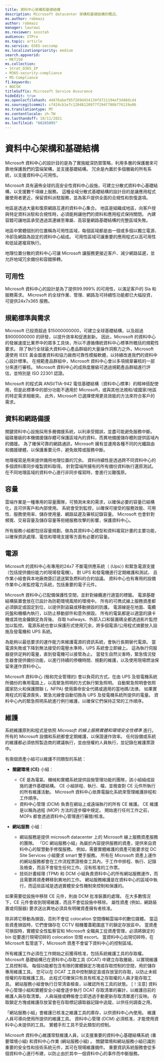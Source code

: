 ```yaml
---
title: 資料中心架構和基礎結構
description: Microsoft datacenter 架構和基礎結構的概述。
ms.author: robmazz
author: robmazz
manager: laurawi
ms.reviewer: sosstah
audience: ITPro
ms.topic: article
ms.service: O365-seccomp
ms.localizationpriority: medium
search.appverid:
- MET150
ms.collection:
- Strat_O365_IP
- M365-security-compliance
- MS-Compliance
f1.keywords:
- NOCSH
titleSuffix: Microsoft Service Assurance
hideEdit: true
ms.openlocfilehash: 44876abef95f269d454139fd721194ef3d48dcd4
ms.sourcegitcommit: cf424cb1e7c12048120977f294f780b776119a96
ms.translationtype: MT
ms.contentlocale: zh-TW
ms.lasthandoff: 10/11/2021
ms.locfileid: "60265095"
---
```

# <a name="datacenter-architecture-and-infrastructure"></a>資料中心架構和基礎結構

Microsoft 資料中心的設計目的是為了實施縱深防禦策略，利用多層的保護層來可靠地保護我們的雲端架構，並支援基礎結構。 冗余是內置於多個層級的所有系統，以支援資料中心可用性。

Microsoft 具有遍佈全球的高安全性資料中心設施，可建立分散式資料中心基礎結構，以支援數千項線上服務。 這種全域分散式基礎結構的設計目的是讓應用程式離使用者更近，保留資料派駐服務，並為客戶提供全面的合規性和恢復選項。

地區是透過大量和復原網路互連的資料中心集合。 地區是組織成地區，向客戶授與特定資料派駐和合規性時，必須能夠讓他們的資料和應用程式保持關閉。 內建容錯可讓地區承受透過其連線至專屬、高容量網路基礎結構的完整區域失敗。

地區中實體個別的位置稱為可用性區域，每個區域都是由一個或多個以獨立電源、冷卻及網路為設定的資料中心組成。 可用性區域可讓重要的應用程式以高可用性和低延遲複寫執行。

地理位置分散的資料中心可讓 Microsoft 讓服務更接近客戶、減少網路延遲，並允許地域冗余備份和容錯移轉。

## <a name="availability"></a>可用性

Microsoft 資料中心的設計是為了提供99.999% 的可用性，以滿足客戶的 Sla 和服務需求。 Microsoft 的全球作業、管理、網路及可持續性功能都已大幅投資，可提供24x7x365 服務。

## <a name="compliance-standards-and-requirements"></a>規範標準與需求

Microsoft 已投資超過 $15000000000，可建立全球基礎結構，以及超過 $9000000000 的研發，以提升效率和促進創新。 因此，Microsoft 的資料中心的發展速度比業界中的眾多工具快，所以不遵循傳統資料中心標準所概括的規範性要求。 除了執行全球最大資料中心產品群組的大量操作洞察力之外，Microsoft 還使用 IEEE 黃金圖書資料和協力廠商可靠性模擬軟體，以持續改進我們的資料中心設計標準。 在規範產品群組中，Microsoft 資料中心會以多項規章審核的一部分來進行審核。 Microsoft 資料中心的成熟度層級可透過規範產品群組進行評估，並特別是 ISO 22301 認證。

Microsoft 的程式與 ANSI/TIA-942 電信基礎結構（資料中心標準）的精神搭配使用，但是此標準中的部分功能不適用於 Microsoft，或與其他法規和/或國家/地區的特定需求相衝突。 此外，Microsoft 已選擇使用更具效能的方法來符合客戶的需求。

## <a name="data-and-network-redundancy"></a>資料和網路備援

關鍵資料中心設施採用多層備援系統，以利承受錯誤，並盡可能避免服務中斷。 磁碟層級的本機備援儲存體可保護區域內的資料，而異地備援儲存體則提供區域內的備援。 為了確保可靠的網路通訊，Microsoft 擁有並運用各種不同的光纖路由和備援硬體，以保護重要元件，避免故障或服務中斷。

地理複寫是用來提供備用地理位置的冗余。 資料持續性是透過跨不同資料中心的多個資料庫同步複製資料取得。 針對雲端所擁有的所有備份資料執行還原測試。 在不同地理區域的資料中心進行非同步複寫時，會進行災難復原。

## <a name="capacity"></a>容量

雲端作業是一種專用的容量團隊，可預測未來的需求，以確保必要的容量已結構化，且可供客戶和內部使用。 系統會受到監控，以確保可接受的服務效能、可用性、服務使用率、儲存使用量、網路延遲及審核記錄容量。 Microsoft 也會針對頻寬、交易容量及儲存容量等拒絕服務攻擊的影響，保護資料中心。

所有服務小組都包括容量規劃，做為其資料中心模型和資料複寫計畫的主要功能，以確保資訊處理、電信和環境支援等方面有必要的容量。

## <a name="power"></a>電源

Microsoft 的資料中心有專用的24x7 不斷電供應系統（ (Ups）) 和緊急電源支援（包括提供備份能力的現場發電機）。 對 UPS 和發電機進行定期維護和測試， 且作業小組會與本地廠商簽訂遞送緊急燃料的合約協議。 資料中心也有專用的設備作業中心來監控電力系統，包括重要的電子元件。

Microsoft 資料中心已配備保護性空間，並針對線纜進行適當的標籤。 電源基礎結構裝置會放在已設計為防範環境風險的環境中。 所有的可擕式線上服務資產都必須鎖定或固定到位，以提供對盜竊或移動損毀的防護。 電源線是在地面、電纜託盤和機櫃內執行，以防止移動部件和意外損毀。 所有的電氣都是以適當的讀卡機或其他金鑰鎖定為背後。 存取 hallways、外部入口和裝置碼全都透過影片監控加以監控。 電源系統也會以保護形式使用冗余，將多個電源/公用程式摘要放入設施及發電機和 UPS 系統。

為能夠以最低要求的運作能力來維護電源的資訊系統，會執行長期替代電源。 當電源失敗或下降到無法接受的電壓水準時，UPS 系統會立即線上。 這為執行伺服器提供足夠的電量，直到發電機可以接管為止。 當發生自然災害時，緊急情況發生器會提供備份功能，以進行持續的停機時間、規劃的維護，以及使用現場燃油保留來運作資料中心。

Microsoft 資料中心 (租和完全管理的) 會以負荷的方式，在由 UPS 及發電機系統所備份的專用電路上，以高緊急照明的方式執行緊急照明。 自動緊急照明會依照國家防火和保護關聯 (，NFPA) 使用壽命安全代碼或適用的當地碼/法律。 如果實用程式的電源喪失，緊急光線會自動切換為 UPS 及發電機系統所提供的電量。 資料中心內的緊急照明系統進行例行維護，以確保它們保持正常的工作順序。

## <a name="maintenance"></a>維護

系統維護原則和程式是依照 *Microsoft 的線上服務實體和環境安全性標準* 進行。 所有的 Microsoft 設備和系統都會定期維護，以保證運作效率。 任何設備或系統的維護都必須依照製造商的建議執行，並由授權的人員執行，並記錄在維護票證中。

有兩個資產小組可以維護不同類型的系統：

- **關鍵環境 (CE)** 小組：

    - CE 是為電氣、機械和實體系統提供設施管理功能的團隊，該小組組成設施的運作基礎結構。 CE 小組排程、執行、檔，並檢查對 CE 元件所執行的所有維護活動。 Microsoft 資料中心依靠電腦化系統來管理維護排程和工作順序。
    - 資料中心管理 (DCM) 負責在網站上或遠端執行的所有 CE 維護。 CE 維護是以稱為過程 (MOP) 方法的逐步檔中規定。 開始進行任何工作之前，MOPs 都會透過資料中心管理進行審閱/核准。

- **網站服務** 小組：

    - 網站服務是提供 microsoft datacenter 上的 Microsoft 線上服務資產服務的團隊。 「DC 網站服務小組」為屬於內容提供服務的資產，提供來自資料中心的智慧動手修復服務。 例如，需要實體維護的資產可能要求從 DC Site Services 小組要求 smart 雙手服務。 所有在 Microsoft 資產上運作的網站服務都會在工作流程票證檢查工具內，于工作中排程、執行、記錄及檢查，而且不會發生任何工作。沒有核准的工作票。
    - 技術計畫經理 (TPM) 和 DCM 小組負責資料中心的所有網站服務運作，而且需要將資產轉移到異地的工作。 網站服務維護是在資料中心的區域中執行，而這些區域是透過實體安全性機制來控制和保護的。

如果需要從設施中移除 CE 元件，則由 DCM 批准裝置的處理。 在大多數情況下，CE 元件會收到現場維護，而且不會從設施中移除。 屬性資產 (例如，網路裝置或伺服器) 要求送出異地必須具有明確資產擁有者核准。

除非將它移動為損毀，否則不會從 colocation 空間傳輸雲端中的數位媒體。 當這些資產損毀時，它們會儲存在 CCTV 相機覆蓋範圍底下的鎖定存放區中。 當資產可損毀時，實體安全性監察官和 Microsoft 全職員工從資產管理，必須將鎖定的 bin 從要進行現場切碎的 colocation 空間 escort。 當資料中心出現切碎時，在 Microsoft 監管底下，Microsoft 資產不會留下資料中心的控制區域。

所有維護工作必須在工作開始之前獲得核准，包括系統維護工具的存取權。 Microsoft 基礎結構已在資料中心存取工具 (DCAT) 中建立存取層級，以實現維護工具控制項。 每個功能都包含有限的實體鎖定方塊或存取控制的空間，用於儲存專用維護工具。 您可以在 DCAT 工具中控制鎖定盒或存放室的存取，以防止未經授權的存取維護工具。 此程式可確保只有具有核准之存取權的人員才能存取工具。 網站服務小組會執行日常清查檢查，以確認所有工具的狀態。 [！注意] 資料中心管理小組和實體安全小組會逐步執行 DCAT 存取清單的審計，以維護目前的維護人員存取清單。 人員端接或轉帳會立即透過手動更新存取清單進行反映。 存取鎖定方塊或維護存放室會在存取標記讀取器記錄中追蹤，以供任何調查之用。

「網站服務小組」會維護已核准之維護工具的庫存，以供資料中心內使用。 維護人員可導向使用所提供的維護工具。 資料中心管理 (DCM) 必須核准，才能使用資料中心未提供的工具。 實體手形工具不受此類型的控制。

Microsoft 資料中心維護常駐維護人員，以支援重要的資料中心基礎結構系統 (重要環境小組) 和資料中心作業 (網站服務小組) 。 關鍵環境和網站服務小組已識別重要的安全性和技術系統元件，其可在現場維護備件。 重要資訊系統服務會從多個資料中心進行布建，以防止由於其中一個資料中心的事件而中斷服務。
